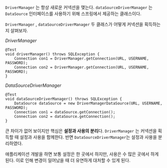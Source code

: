 
`DriverManager` 는 항상 새로운 커넥션을 맺는다. `dataSourceDriverManager` 는 `DataSource` 인터페이스를 사용하기 위해 스프링에서 제공하는 클래스이다.

``DriverManager`` , `dataSourceDriverManager` 두 클래스가 어떻게 커넥션을 획득하는지 살펴보자.


*DriverManager*

```
@Test  
void driverManager() throws SQLException {  
    Connection con1 = DriverManager.getConnection(URL, USERNAME, PASSWORD);  
    Connection con2 = DriverManager.getConnection(URL, USERNAME, PASSWORD);  
}
```


*DataSourceDriverManager*

```
@Test  
void dataSourceDriverManager() throws SQLException {  
    DataSource dataSource = new DriverManagerDataSource(URL, USERNAME, PASSWORD);  
    Connection con1 = dataSource.getConnection();  
    Connection con2 = dataSource.getConnection();  
}
```


큰 차이가 없어 보이지만 핵심은 **설정과 사용의 분리**다. `DriverManager` 는 커넥션을 획득할 때 설정과 사용을 함께한다. 반면  `DataSourceDriverManager`는 설정과 사용을 분리하였다.

애플리케이션 개발을 하면 보통 설정은 한 곳에서 하지만, 사용은 수 많은 곳에서 하게 된다. 이로 인해 변경이 일어났을 때 더 유연하게 대처할 수 있게 된다.
